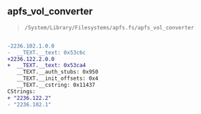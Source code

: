 ## apfs_vol_converter

> `/System/Library/Filesystems/apfs.fs/apfs_vol_converter`

```diff

-2236.102.1.0.0
-  __TEXT.__text: 0x53c6c
+2236.122.2.0.0
+  __TEXT.__text: 0x53ca4
   __TEXT.__auth_stubs: 0x950
   __TEXT.__init_offsets: 0x4
   __TEXT.__cstring: 0x11437
CStrings:
+ "2236.122.2"
- "2236.102.1"

```
